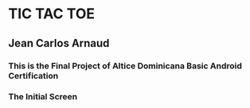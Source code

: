 # TIC TAC TOE
## Jean Carlos Arnaud
### This is the Final Project of Altice Dominicana Basic Android Certification

### The Initial Screen

